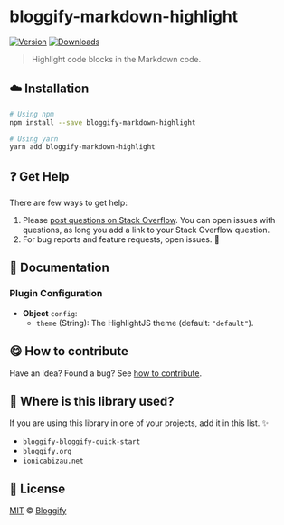 <!-- Please do not edit this file. Edit the `blah` field in the `package.json` instead. If in doubt, open an issue. -->


















# bloggify-markdown-highlight

 [![Version](https://img.shields.io/npm/v/bloggify-markdown-highlight.svg)](https://www.npmjs.com/package/bloggify-markdown-highlight) [![Downloads](https://img.shields.io/npm/dt/bloggify-markdown-highlight.svg)](https://www.npmjs.com/package/bloggify-markdown-highlight)







> Highlight code blocks in the Markdown code.

















## :cloud: Installation

```sh
# Using npm
npm install --save bloggify-markdown-highlight

# Using yarn
yarn add bloggify-markdown-highlight
```






















## :question: Get Help

There are few ways to get help:



 1. Please [post questions on Stack Overflow](https://stackoverflow.com/questions/ask). You can open issues with questions, as long you add a link to your Stack Overflow question.
 2. For bug reports and feature requests, open issues. :bug:





## :memo: Documentation


### Plugin Configuration

- **Object** `config`:
  - `theme` (String): The HighlightJS theme (default: `"default"`).














## :yum: How to contribute
Have an idea? Found a bug? See [how to contribute][contributing].
















## :dizzy: Where is this library used?
If you are using this library in one of your projects, add it in this list. :sparkles:

 - `bloggify-bloggify-quick-start`
 - `bloggify.org`
 - `ionicabizau.net`











## :scroll: License

[MIT][license] © [Bloggify][website]






[license]: /LICENSE
[website]: https://bloggify.org
[contributing]: /CONTRIBUTING.md
[docs]: /DOCUMENTATION.md
